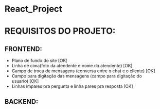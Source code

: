 # React_Project

# REQUISITOS DO PROJETO:

## FRONTEND:
  - Plano de fundo do site [OK]
  - Linha de cima(foto da atendente e nome da atendente) [OK] 
  - Campo de troca de mensagens (conversa entre o chat e o cliente) [OK]
  - Campo para digitação das mensagens (campo para digitação do usuario) [OK]
  - Linhas impares pra pergunta e linha pares pra resposta [OK]

## BACKEND: